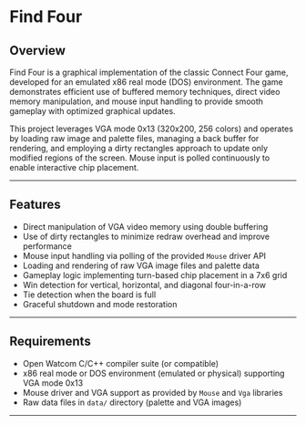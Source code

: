 # Find Four

## Overview

Find Four is a graphical implementation of the classic Connect Four game, developed for an emulated x86 real mode (DOS) environment. The game demonstrates efficient use of buffered memory techniques, direct video memory manipulation, and mouse input handling to provide smooth gameplay with optimized graphical updates.

This project leverages VGA mode 0x13 (320x200, 256 colors) and operates by loading raw image and palette files, managing a back buffer for rendering, and employing a dirty rectangles approach to update only modified regions of the screen. Mouse input is polled continuously to enable interactive chip placement.

---

## Features

- Direct manipulation of VGA video memory using double buffering  
- Use of dirty rectangles to minimize redraw overhead and improve performance  
- Mouse input handling via polling of the provided `Mouse` driver API  
- Loading and rendering of raw VGA image files and palette data  
- Gameplay logic implementing turn-based chip placement in a 7x6 grid  
- Win detection for vertical, horizontal, and diagonal four-in-a-row  
- Tie detection when the board is full  
- Graceful shutdown and mode restoration

---

## Requirements

- Open Watcom C/C++ compiler suite (or compatible)  
- x86 real mode or DOS environment (emulated or physical) supporting VGA mode 0x13  
- Mouse driver and VGA support as provided by `Mouse` and `Vga` libraries  
- Raw data files in `data/` directory (palette and VGA images)  

---

